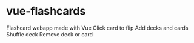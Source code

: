 # vue-flashcards

Flashcard webapp made with Vue
Click card to flip
Add decks and cards
Shuffle deck
Remove deck or card